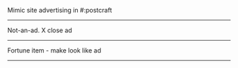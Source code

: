 Mimic site advertising in #:postcraft

---
Not-an-ad.                 X close ad

---

Fortune item - make look like ad

----